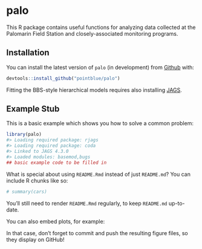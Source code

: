 
<!-- README.md is generated from README.Rmd. Please edit that file -->

# palo

<!-- badges: start -->

<!-- badges: end -->

This R package contains useful functions for analyzing data collected at
the Palomarin Field Station and closely-associated monitoring programs.

## Installation

You can install the latest version of `palo` (in development) from
[Github](https://github.com/PointBlue/palo) with:

``` r
devtools::install_github("pointblue/palo")
```

Fitting the BBS-style hierarchical models requires also installing
[JAGS](https://sourceforge.net/projects/mcmc-jags/files/).

## Example Stub

This is a basic example which shows you how to solve a common problem:

``` r
library(palo)
#> Loading required package: rjags
#> Loading required package: coda
#> Linked to JAGS 4.3.0
#> Loaded modules: basemod,bugs
## basic example code to be filled in
```

What is special about using `README.Rmd` instead of just `README.md`?
You can include R chunks like so:

``` r
# summary(cars)
```

You’ll still need to render `README.Rmd` regularly, to keep `README.md`
up-to-date.

You can also embed plots, for example:

In that case, don’t forget to commit and push the resulting figure
files, so they display on GitHub\!
